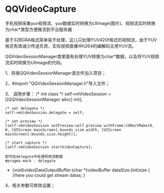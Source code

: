 # QQVideoCapture
手机视频采集yuv视频流、yuv数据实时转换为UIImage(图片)、视频流实时转换为char*类型方便推流到平台服务器

基于32BGRA格式简单易于处理，这儿只处理YUV420f格式的视频流，由于YUV格式有效减少传送负荷，实际视频直播中h264的编解码主用YUV流。

QQVideoSessionManager类里面有处理YUV转换为char*数据，以及将YUV视频流实时转换为UIImage的代码。

1、将类QQVideoSessionManager源文件加入项目；

2、#import "QQVideoSessionManager.h"导入文件；

3、  调用步骤：
    /* init class */
    self->mVideoSession = [[QQVideoSessionManager alloc] init];

    /* set delegate */
    self->mVideoSession.delegate = self;

    /* set preview */
    [self->mVideoSession setPreview:self.preview withFrame:CGRectMake(0, 0, [UIScreen mainScreen].bounds.size.width, [UIScreen mainScreen].bounds.size.height)];

    /* start capture */
    [self->mVideoSession startVideoCapture];

    即可在delegate中处理视频流数据
    #pragma mark - delegate
- (void)videoDataOutputBuffer:(char *)videoBuffer dataSize:(int)size {
    //here you could get stream datas;
}

4、相关参数可修改设置；
